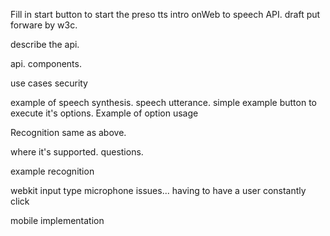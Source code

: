 Fill in
start button to start the preso
tts intro onWeb to speech API.
draft put forware by w3c.
 
describe the api.
 
api. components.
 
use cases
security
 
 
example of speech synthesis.
speech utterance.
simple example button to execute
it's options.
Example of option usage
 
Recognition same as above.
 
 
where it's supported.
questions.
 
example recognition
 
webkit input type
microphone issues... having to have a user constantly click
 
mobile implementation
